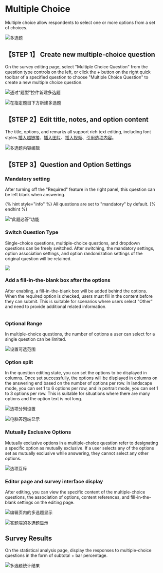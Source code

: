 # Multiple Choice

Multiple choice allow respondents to select one or more options from a set of choices.

![多选题](<../../.gitbook/assets/image (486).png>)

## 【STEP 1】 Create new multiple-choice question

On the survey editing page, select "Multiple Choice Question" from the question type controls on the left, or click the + button on the right quick toolbar of a specified question to choose "Multiple Choice Question" to create a new multiple choice question.

![通过“题型”控件新建多选题](../../.gitbook/assets/Snipaste_2023-10-10_10-12-13.png)

![在指定题目下方新建多选题](../../.gitbook/assets/Snipaste_2023-10-10_10-12-51.png)

## 【STEP 2】Edit title, notes, and option content

The title, options, and remarks all support rich text editing, including font styles.[插入超链接](../../cao-zuo-zhi-yin/wen-juan-bian-ji/cha-ru-chao-lian-jie.md)、[插入图片](../../cao-zuo-zhi-yin/wen-juan-bian-ji/cha-ru-tu-pian.md)、[插入视频](../../cao-zuo-zhi-yin/wen-juan-bian-ji/cha-ru-shi-pin.md)、[引用选项内容](../../cao-zuo-zhi-yin/wen-juan-bian-ji/nei-rong-yin-yong.md)。

![多选题内容编辑](../../.gitbook/assets/Snipaste_2023-10-10_10-13-16.png)

## 【STEP 3】Question and Option Settings

### Mandatory setting

After turning off the "Required" feature in the right panel, this question can be left blank when answering.

{% hint style="info" %}
All questions are set to "mandatory" by default.
{% endhint %}

![“此题必答”功能](../../.gitbook/assets/Snipaste_2023-10-10_10-15-46.png)

### Switch Question Type

Single-choice questions, multiple-choice questions, and dropdown questions can be freely switched. After switching, the mandatory settings, option association settings, and option randomization settings of the original question will be retained.

![](../../.gitbook/assets/Snipaste_2023-10-10_10-16-22.png)

### Add a fill-in-the-blank box after the options

After enabling, a fill-in-the-blank box will be added behind the options. When the required option is checked, users must fill in the content before they can submit. This is suitable for scenarios where users select "Other" and need to provide additional related information.

<figure><img src="../../.gitbook/assets/Snipaste_2023-10-10_10-25-27.png" alt=""><figcaption></figcaption></figure>

### Optional Range

In multiple-choice questions, the number of options a user can select for a single question can be limited.

![设置可选范围](../../.gitbook/assets/Snipaste_2023-10-10_10-17-03.png)



### Option split

In the question editing state, you can set the options to be displayed in columns. Once set successfully, the options will be displayed in columns on the answering end based on the number of options per row. In landscape mode, you can set 1 to 6 options per row, and in portrait mode, you can set 1 to 3 options per row. This is suitable for situations where there are many options and the option text is not long.

![选项分列设置](../../.gitbook/assets/Snipaste_2023-10-10_10-21-26.png)

![电脑答题端显示](<../../.gitbook/assets/image (276).png>)

### Mutually Exclusive Options

Mutually exclusive options in a multiple-choice question refer to designating a specific option as mutually exclusive. If a user selects any of the options set as mutually exclusive while answering, they cannot select any other options.

![选项互斥](../../.gitbook/assets/Snipaste_2023-10-10_10-32-11.png)

### Editor page and survey interface display

After editing, you can view the specific content of the multiple-choice questions, the association of options, content references, and fill-in-the-blank settings on the editing page.

![编辑页内的多选题显示](<../../.gitbook/assets/image (362).png>)

![答题端的多选题显示](<../../.gitbook/assets/image (625).png>)

## Survey Results

On the statistical analysis page, display the responses to multiple-choice questions in the form of subtotal + bar percentage.

![多选题统计结果](../../.gitbook/assets/Snipaste_2023-10-10_14-38-41.png)

